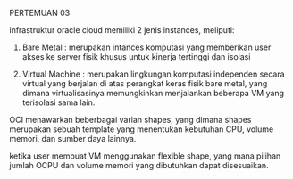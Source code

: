 PERTEMUAN 03

infrastruktur oracle cloud memiliki 2 jenis instances, meliputi:
1. Bare Metal : merupakan intances komputasi yang memberikan user akses ke server fisik khusus untuk kinerja tertinggi dan isolasi

2. Virtual Machine : merupakan lingkungan komputasi independen secara virtual yang berjalan di atas perangkat keras fisik bare metal, yang dimana virtualisasinya memungkinkan menjalankan beberapa VM yang terisolasi sama lain.

OCI menawarkan beberbagai varian shapes, yang dimana shapes merupakan sebuah template yang menentukan kebutuhan CPU, volume memori, dan sumber daya lainnya.

ketika user membuat VM menggunakan flexible shape, yang mana pilihan jumlah OCPU dan volume memori yang dibutuhkan dapat disesuaikan.
